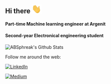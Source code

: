 <div align="left">
<h2> Hi there <img src="https://github.com/ABSphreak/ABSphreak/blob/master/gifs/Hi.gif" width="30px"></h2>
</div>

<div align="left" width="50">
</div>
<div align="left">

#### Part-time Machine learning engineer at Argenit
#### Second-year Electronical engineering student
</div>

<div align="left">

<img align="center" src="https://github-readme-stats.vercel.app/api?username=muratali016&include_all_commits=true&count_private=true&show_icons=true&line_height=20&title_color=7A7ADB&icon_color=2234AE&text_color=D3D3D3&bg_color=0,000000,130F40" alt="ABSphreak's Github Stats">

</hr>

<j>Follow me around the web:</j><br>

  <!-- <a target="_blank" href="https://www.linkedin.com/in/absphreak/">🇱​🇮​🇳​🇰​🇪​🇩​🇮​🇳​</a> ●
  <a target="_blank" href="https://medium.com/@murataliavcu1">M​E​D​I​U​M</a> ● -->
 

<a href="https://www.linkedin.com/in/murat-ali-avcu/" target="_blank"><img src="https://img.shields.io/badge/LinkedIn-%230077B5.svg?&style=flat-square&logo=linkedin&logoColor=white" alt="LinkedIn"></a>

<a href="https://medium.com/@murataliavcu1" target="_blank"><img src="https://user-images.githubusercontent.com/77502485/188129987-96891100-23a3-4a38-9387-1d062f017fe1.png" alt="Medium"></a>

</div>

<!-- [🇱​🇮​🇳​🇰​🇪​🇩​🇮​🇳​](https://www.linkedin.com/in/murat-ali-avcu/) ● [M​E​D​I​U​M](https://medium.com/@murataliavcu1)   -->




